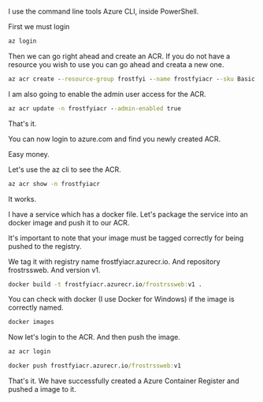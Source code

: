 [//]: # "title: hugga bugga ulla johnson"
[//]: # "slug: hugga-bugga-ulla-johnson"
[//]: # "pubDate: 14-12-2023"
[//]: # "lastModified: 14-12-2023"
[//]: # "excerpt: This is really interesting stuff!!!"
[//]: # "categories: code, acr, azure, easypeasy, iaas"
[//]: # "isPublished: true"

I use the command line tools Azure CLI, inside PowerShell.

First we must login

```cmd
az login
```

Then we can go right ahead and create an ACR. If you do not have a resource you wish to use you can go ahead and creata a new one.

```cmd
az acr create --resource-group frostfyi --name frostfyiacr --sku Basic
```

I am also going to enable the admin user access for the ACR.

```cmd
az acr update -n frostfyiacr --admin-enabled true
```

That's it. 

You can now login to azure.com and find you newly created ACR. 

Easy money.

Let's use the az cli to see the ACR.

```cmd
az acr show -n frostfyiacr
```

It works.

I have a service which has a docker file. Let's package the service into an docker image and push it to our ACR.

It's important to note that your image must be tagged correctly for being pushed to the registry.

We tag it with registry name frostfyiacr.azurecr.io. And repository frostrssweb. And version v1.

```cmd
docker build -t frostfyiacr.azurecr.io/frostrssweb:v1 .
```

You can check with docker (I use Docker for Windows) if the image is correctly named.

```cmd
docker images
```

Now let's login to the ACR. And then push the image.

```cmd
az acr login

docker push frostfyiacr.azurecr.io/frostrssweb:v1
```

That's it. We have successfully created a Azure Container Register and pushed a image to it.
